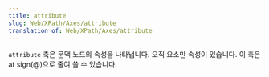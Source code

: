 ```yaml
---
title: attribute
slug: Web/XPath/Axes/attribute
translation_of: Web/XPath/Axes/attribute
---
```


`attribute` 축은 문맥 노드의 속성을 나타냅니다. 오직 요소만 속성이 있습니다. 이 축은 at sign(@)으로 줄여 쓸 수 있습니다.
